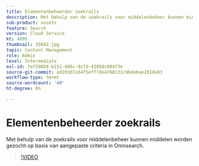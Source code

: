 ```yaml
---
title: Elementenbeheerder zoekrails
description: Met behulp van de zoekrails voor middelenbeheer kunnen middelen worden gezocht op basis van aangepaste criteria in Omnsearch.
sub-product: assets
feature: Search
version: Cloud Service
kt: 4995
thumbnail: 35842.jpg
topic: Content Management
role: Admin
level: Intermediate
exl-id: 7ef59804-b151-486c-9c7d-43058c004f3e
source-git-commit: ad203d7a34f5eff7de4768131c9b4ebae261da93
workflow-type: tm+mt
source-wordcount: '40'
ht-degree: 0%

---
```


# Elementenbeheerder zoekrails

Met behulp van de zoekrails voor middelenbeheer kunnen middelen worden gezocht op basis van aangepaste criteria in Omnsearch.

>[!VIDEO](https://video.tv.adobe.com/v/35842/?quality=12&learn=on&hidetitle=true)
